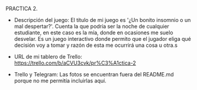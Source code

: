 PRACTICA 2.

- Descripción del juego:
El título de mi juego es '¿Un bonito insomnio o un mal despertar?'. Cuenta la que podría ser la noche de cualquier estudiante, en este caso es la mía, donde en ocasiones me suelo desvelar.
Es un juego interactivo donde permito que el jugador eliga qué decisión voy a tomar y razón de esta me ocurrirá una cosa u otra.s

- URL de mi tablero de Trello:
https://trello.com/b/aCVU3cvk/pr%C3%A1ctica-2

- Trello y Telegram:
Las fotos se encuentran fuera del README.md porque no me permitía incluirlas aquí.
